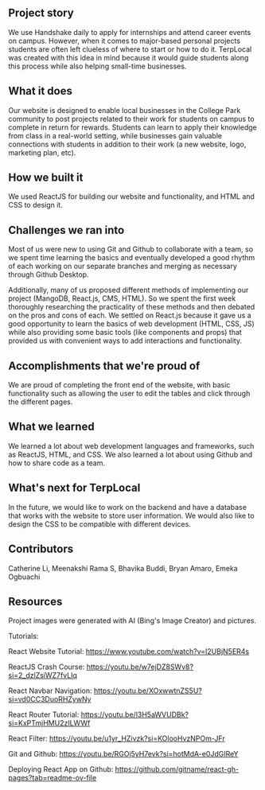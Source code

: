 ## Project story

We use Handshake daily to apply for internships and attend career events on campus. However, when it comes to major-based personal projects students are often left clueless of where to start or how to do it. TerpLocal was created with this idea in mind because it would guide students along this process while also helping small-time businesses.

## What it does

Our website is designed to enable local businesses in the College Park community to post projects related to their work for students on campus to complete in return for rewards. Students can learn to apply their knowledge from class in a real-world setting, while businesses gain valuable connections with students in addition to their work (a new website, logo, marketing plan, etc).

## How we built it
We used ReactJS for building our website and functionality, and HTML and CSS to design it. 

## Challenges we ran into

Most of us were new to using Git and Github to collaborate with a team, so we spent time learning the basics and eventually developed a good rhythm of each working on our separate branches and merging as necessary through Github Desktop.

Additionally, many of us proposed different methods of implementing our project (MangoDB, React.js, CMS, HTML). So we spent the first week thoroughly researching the practicality of these methods and then debated on the pros and cons of each. We settled on React.js because it gave us a good opportunity to learn the basics of web development (HTML, CSS, JS) while also providing some basic tools (like components and props) that provided us with convenient ways to add interactions and functionality.

## Accomplishments that we're proud of
We are proud of completing the front end of the website, with basic functionality such as allowing the user to edit the tables and click through the different pages. 

## What we learned

We learned a lot about web development languages and frameworks, such as ReactJS, HTML, and CSS. We also learned a lot about using Github and how to share code as a team. 

## What's next for TerpLocal

In the future, we would like to work on the backend and have a database that works with the website to store user information. We would also like to design the CSS to be compatible with different devices. 

## Contributors

Catherine Li, Meenakshi Rama S, Bhavika Buddi, Bryan Amaro, Emeka Ogbuachi

## Resources

Project images were generated with AI (Bing's Image Creator) and pictures.

Tutorials:

React Website Tutorial: https://www.youtube.com/watch?v=I2UBjN5ER4s

ReactJS Crash Course: https://youtu.be/w7ejDZ8SWv8?si=2_dzlZsiWZ7fvLIq

React Navbar Navigation: https://youtu.be/XOxwwtnZS5U?si=vd0CC3DuoRHZywNy

React Router Tutorial: https://youtu.be/l3H5aWVUDBk?si=KxPTmjHMU2zILWWf

React Filter: https://youtu.be/u1yr_HZivzk?si=KOlooHvzNPOm-JFr

Git and Github: https://youtu.be/RGOj5yH7evk?si=hotMdA-e0JdGIReY

Deploying React App on Github: https://github.com/gitname/react-gh-pages?tab=readme-ov-file
